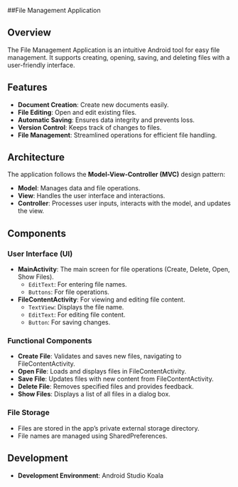 ##File Management Application

## Overview

The File Management Application is an intuitive Android tool for easy file management. It supports creating, opening, saving, and deleting files with a user-friendly interface. 

## Features

- **Document Creation**: Create new documents easily.
- **File Editing**: Open and edit existing files.
- **Automatic Saving**: Ensures data integrity and prevents loss.
- **Version Control**: Keeps track of changes to files.
- **File Management**: Streamlined operations for efficient file handling.

## Architecture

The application follows the **Model-View-Controller (MVC)** design pattern:

- **Model**: Manages data and file operations.
- **View**: Handles the user interface and interactions.
- **Controller**: Processes user inputs, interacts with the model, and updates the view.

## Components

### User Interface (UI)

- **MainActivity**: The main screen for file operations (Create, Delete, Open, Show Files).
  - `EditText`: For entering file names.
  - `Buttons`: For file operations.
- **FileContentActivity**: For viewing and editing file content.
  - `TextView`: Displays the file name.
  - `EditText`: For editing file content.
  - `Button`: For saving changes.

### Functional Components

- **Create File**: Validates and saves new files, navigating to FileContentActivity.
- **Open File**: Loads and displays files in FileContentActivity.
- **Save File**: Updates files with new content from FileContentActivity.
- **Delete File**: Removes specified files and provides feedback.
- **Show Files**: Displays a list of all files in a dialog box.

### File Storage

- Files are stored in the app’s private external storage directory.
- File names are managed using SharedPreferences.

## Development

- **Development Environment**: Android Studio Koala

